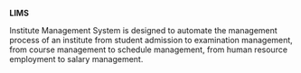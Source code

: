 <b>LIMS</b>

Institute Management System is designed to automate the management process of an institute from student admission to examination management, from course management to schedule management, from human resource employment to salary management.
